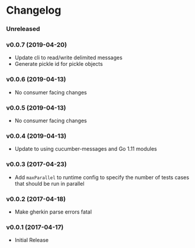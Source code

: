 # Changelog

### Unreleased

### v0.0.7 (2019-04-20)

* Update cli to read/write delimited messages
* Generate pickle id for pickle objects

### v0.0.6 (2019-04-13)

* No consumer facing changes

### v0.0.5 (2019-04-13)

* No consumer facing changes

### v0.0.4 (2019-04-13)

* Update to using cucumber-messages and Go 1.11 modules

### v0.0.3 (2017-04-23)

* Add `maxParallel` to runtime config to specify the number of tests cases that should be run in parallel

### v0.0.2 (2017-04-18)

* Make gherkin parse errors fatal

### v0.0.1 (2017-04-17)

* Initial Release
